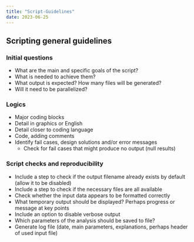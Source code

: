 ```yaml
---
title: "Script-Guidelines"
date: 2023-06-25
---
```


## Scripting general guidelines

### Initial questions

- What are the main and specific goals of the script?
- What is needed to achieve them?
- What output is expected? How many files will be generated?
- Will it need to be parallelized?

### Logics

- Major coding blocks
- Detail in graphics or English
- Detail closer to coding language
- Code, adding comments
- Identify fail cases, design solutions and/or error messages
  - Check for fail cases that might produce no output (null results)

### Script checks and reproducibility

- Include a step to check if the output filename already exists by default (allow it to be disabled)
- Include a step to check if the necessary files are all available
- Check whether the input data appears to be formatted correctly
- What temporary output should be displayed? Perhaps progress or message at key points
- Include an option to disable verbose output
- Which parameters of the analysis should be saved to file?
- Generate log file (date, main parameters, explanations, perhaps header of used input file)

